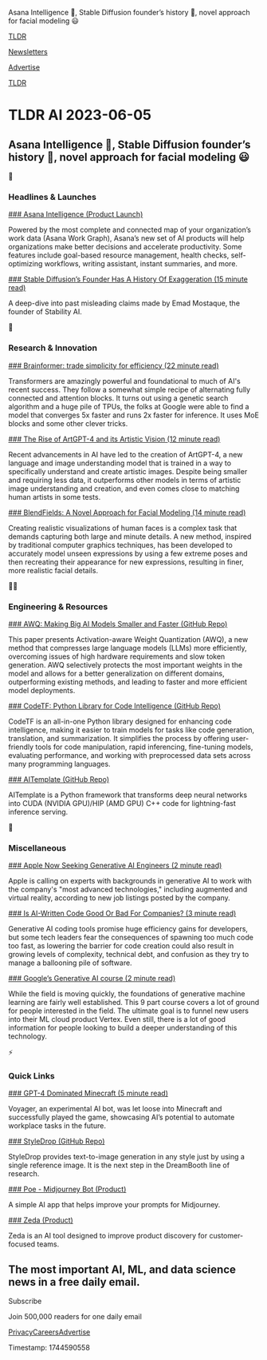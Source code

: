 Asana Intelligence 🤖, Stable Diffusion founder’s history 🤔, novel approach for facial modeling 😃

[TLDR](/)

[Newsletters](/newsletters)

[Advertise](https://advertise.tldr.tech/)

[TLDR](/)

# TLDR AI 2023-06-05

## Asana Intelligence 🤖, Stable Diffusion founder’s history 🤔, novel approach for facial modeling 😃

🚀

### Headlines & Launches

[### Asana Intelligence (Product Launch)](https://asana.com/product/ai?utm_source=tldrai)

Powered by the most complete and connected map of your organization’s work data (Asana Work Graph), Asana’s new set of AI products will help organizations make better decisions and accelerate productivity. Some features include goal-based resource management, health checks, self-optimizing workflows, writing assistant, instant summaries, and more.

[### Stable Diffusion’s Founder Has A History Of Exaggeration (15 minute read)](https://www.forbes.com/sites/kenrickcai/2023/06/04/stable-diffusion-emad-mostaque-stability-ai-exaggeration/?sh=b06ea1b75c52?utm_source=tldrai)

A deep-dive into past misleading claims made by Emad Mostaque, the founder of Stability AI.

🧠

### Research & Innovation

[### Brainformer: trade simplicity for efficiency (22 minute read)](https://arxiv.org/abs/2306.00008?utm_source=tldrai)

Transformers are amazingly powerful and foundational to much of AI's recent success. They follow a somewhat simple recipe of alternating fully connected and attention blocks. It turns out using a genetic search algorithm and a huge pile of TPUs, the folks at Google were able to find a model that converges 5x faster and runs 2x faster for inference. It uses MoE blocks and some other clever tricks.

[### The Rise of ArtGPT-4 and its Artistic Vision (12 minute read)](https://arxiv.org/abs/2305.07490?utm_source=tldrai)

Recent advancements in AI have led to the creation of ArtGPT-4, a new language and image understanding model that is trained in a way to specifically understand and create artistic images. Despite being smaller and requiring less data, it outperforms other models in terms of artistic image understanding and creation, and even comes close to matching human artists in some tests.

[### BlendFields: A Novel Approach for Facial Modeling (14 minute read)](https://arxiv.org/abs/2305.07514?utm_source=tldrai)

Creating realistic visualizations of human faces is a complex task that demands capturing both large and minute details. A new method, inspired by traditional computer graphics techniques, has been developed to accurately model unseen expressions by using a few extreme poses and then recreating their appearance for new expressions, resulting in finer, more realistic facial details.

👨‍💻

### Engineering & Resources

[### AWQ: Making Big AI Models Smaller and Faster (GitHub Repo)](https://github.com/mit-han-lab/llm-awq?utm_source=tldrai)

This paper presents Activation-aware Weight Quantization (AWQ), a new method that compresses large language models (LLMs) more efficiently, overcoming issues of high hardware requirements and slow token generation. AWQ selectively protects the most important weights in the model and allows for a better generalization on different domains, outperforming existing methods, and leading to faster and more efficient model deployments.

[### CodeTF: Python Library for Code Intelligence (GitHub Repo)](https://github.com/salesforce/codetf?utm_source=tldrai)

CodeTF is an all-in-one Python library designed for enhancing code intelligence, making it easier to train models for tasks like code generation, translation, and summarization. It simplifies the process by offering user-friendly tools for code manipulation, rapid inferencing, fine-tuning models, evaluating performance, and working with preprocessed data sets across many programming languages.

[### AITemplate (GitHub Repo)](https://github.com/facebookincubator/AITemplate?utm_source=tldrai)

AITemplate is a Python framework that transforms deep neural networks into CUDA (NVIDIA GPU)/HIP (AMD GPU) C++ code for lightning-fast inference serving.

🎁

### Miscellaneous

[### Apple Now Seeking Generative AI Engineers (2 minute read)](https://www.macrumors.com/2023/06/02/apple-seeking-generative-ai-engineers-for-ar-vr/?utm_source=tldrai)

Apple is calling on experts with backgrounds in generative AI to work with the company's "most advanced technologies," including augmented and virtual reality, according to new job listings posted by the company.

[### Is AI-Written Code Good Or Bad For Companies? (3 minute read)](https://archive.ph/G50YB?utm_source=tldrai)

Generative AI coding tools promise huge efficiency gains for developers, but some tech leaders fear the consequences of spawning too much code too fast, as lowering the barrier for code creation could also result in growing levels of complexity, technical debt, and confusion as they try to manage a ballooning pile of software.

[### Google’s Generative AI course (2 minute read)](https://www.cloudskillsboost.google/paths/118?utm_source=tldrai)

While the field is moving quickly, the foundations of generative machine learning are fairly well established. This 9 part course covers a lot of ground for people interested in the field. The ultimate goal is to funnel new users into their ML cloud product Vertex. Even still, there is a lot of good information for people looking to build a deeper understanding of this technology.

⚡️

### Quick Links

[### GPT-4 Dominated Minecraft (5 minute read)](https://archive.ph/sR162?utm_source=tldrai)

Voyager, an experimental AI bot, was let loose into Minecraft and successfully played the game, showcasing AI’s potential to automate workplace tasks in the future.

[### StyleDrop (GitHub Repo)](https://styledrop.github.io/?utm_source=tldrai)

StyleDrop provides text-to-image generation in any style just by using a single reference image. It is the next step in the DreamBooth line of research.

[### Poe - Midjourney Bot (Product)](https://poe.com/Midjourney?utm_source=tldrai)

A simple AI app that helps improve your prompts for Midjourney.

[### Zeda (Product)](https://zeda.io/?utm_source=tldrai)

Zeda is an AI tool designed to improve product discovery for customer-focused teams.

## The most important AI, ML, and data science news in a free daily email.

Subscribe

Join 500,000 readers for one daily email

[Privacy](/privacy)[Careers](https://jobs.ashbyhq.com/tldr.tech)[Advertise](/ai/advertise)

Timestamp: 1744590558